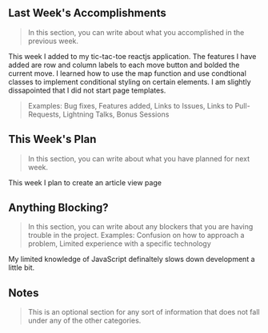 ## Last Week's Accomplishments

> In this section, you can write about what you accomplished in the previous week.

This week I added to my tic-tac-toe reactjs application. The features I have added are row and column labels to each move button and bolded the current move. I learned how to use the map function and use condtional classes to implement conditional styling on certain elements. I am slightly dissapointed that I did not start page templates.

> Examples:
> Bug fixes, Features added, Links to Issues, Links to Pull-Requests, Lightning Talks, Bonus Sessions

## This Week's Plan

> In this section, you can write about what you have planned for next week.

This week I plan to create an article view page

## Anything Blocking?

> In this section, you can write about any blockers that you are having trouble in the project.
> Examples: Confusion on how to approach a problem, Limited experience with a specific technology

My limited knowledge of JavaScript definaltely slows down development a little bit.


## Notes
> This is an optional section for any sort of information that does not fall under any of the other categories.


